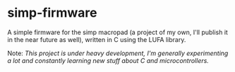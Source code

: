 # simp-firmware
A simple firmware for the simp macropad (a project of my own, I'll publish it in the near future as well), written in C using the LUFA library.

Note: *This project is under heavy development, I'm generally experimenting a lot and constantly learning new stuff about C and microcontrollers.*
